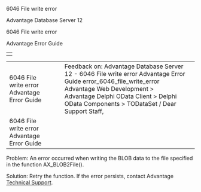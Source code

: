 6046 File write error




Advantage Database Server 12  

6046 File write error

Advantage Error Guide

|  |
| --- |
|  |

|  |  |  |  |  |
| --- | --- | --- | --- | --- |
| 6046 File write error  Advantage Error Guide |  |  | Feedback on: Advantage Database Server 12 - 6046 File write error Advantage Error Guide error\_6046\_file\_write\_error Advantage Web Development > Advantage Delphi OData Client > Delphi OData Components > TODataSet / Dear Support Staff, |  |
| 6046 File write error  Advantage Error Guide |  |  |  |  |

Problem: An error occurred when writing the BLOB data to the file specified in the function AX\_BLOB2File().

Solution: Retry the function. If the error persists, contact Advantage [Technical Support](master_technical_support_u_s__and_canada.htm).